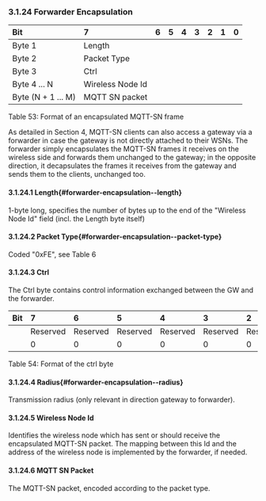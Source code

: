 <!-- transformation-note: left upstream numbering of headings for verification -->
### 3.1.24 Forwarder Encapsulation

<!-- transformation-note: no table col span in markdown, but we should specify bitfields better (than with layout tables) anyway --> 
| Bit                | 7                | 6  | 5  | 4  | 3  | 2  | 1  | 0  |
|:-------------------|:-----------------|:---|:---|:---|:---|:---|:---|:---|
| Byte 1             | Length           |    |    |    |    |    |    |    |
| Byte 2             | Packet Type      |    |    |    |    |    |    |    |
| Byte 3             | Ctrl             |    |    |    |    |    |    |    |
| Byte 4 ... N       | Wireless Node Id |    |    |    |    |    |    |    |
| Byte (N + 1 ... M) | MQTT SN packet   |    |    |    |    |    |    |    |

Table 53: Format of an encapsulated MQTT-SN frame
<!-- transformation-note: above upstream table number will be replaced by auto-numbering later. -->

<!-- transformation-note: below section reference to 4 "Operational Behavior" requires verification before turning into a semantic reference. -->
As detailed in Section 4, MQTT-SN clients can also access a gateway via a forwarder in case the gateway is not directly attached to their WSNs.
The forwarder simply encapsulates the MQTT-SN frames it receives on the wireless side and forwards them unchanged to the gateway;
in the opposite direction, it decapsulates the frames it receives from the gateway and sends them to the clients, unchanged too.

<!-- transformation-note: left upstream numbering of headings for verification -->
#### 3.1.24.1 Length{#forwarder-encapsulation--length}

1-byte long, specifies the number of bytes up to the end of the "Wireless Node Id" field (incl. the Length byte itself)

<!-- transformation-note: left upstream numbering of headings for verification -->
#### 3.1.24.2 Packet Type{#forwarder-encapsulation--packet-type}

Coded "0xFE", see Table 6

<!-- transformation-note: left upstream numbering of headings for verification -->
#### 3.1.24.3 Ctrl

The Ctrl byte contains control information exchanged between the GW and the forwarder.

<!-- transformation-note: no table col span in markdown, but we should specify bitfields better (than with layout tables) anyway --> 
| Bit | 7        | 6        | 5        | 4        | 3        | 2        | 1      | 0      |
|:----|:---------|:---------|:---------|:---------|:---------|:---------|:-------|:-------|
|     | Reserved | Reserved | Reserved | Reserved | Reserved | Reserved | Radius | Radius |
|     | 0        | 0        | 0        | 0        | 0        | 0        | X      | X      |

Table 54: Format of the ctrl byte
<!-- transformation-note: above upstream table number will be replaced by auto-numbering later. -->

<!-- transformation-note: left upstream numbering of headings for verification -->
#### 3.1.24.4 Radius{#forwarder-encapsulation--radius}

Transmission radius (only relevant in direction gateway to forwarder).

<!-- transformation-note: left upstream numbering of headings for verification -->
#### 3.1.24.5 Wireless Node Id

Identifies the wireless node which has sent or should receive the encapsulated MQTT-SN packet.
The mapping between this Id and the address of the wireless node is implemented by the forwarder, if needed.

<!-- transformation-note: left upstream numbering of headings for verification -->
#### 3.1.24.6 MQTT SN Packet

The MQTT-SN packet, encoded according to the packet type.
